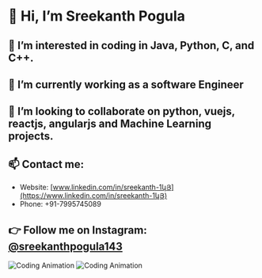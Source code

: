 <!--- Header --->
# 👋 Hi, I’m Sreekanth Pogula

<!--- Introduction --->
## 👀 I’m interested in coding in Java, Python, C, and C++.

<!--- Learning and Collaboration --->
## 🌱 I’m currently working as a software Engineer 
## 💞️ I’m looking to collaborate on python, vuejs, reactjs, angularjs and Machine Learning projects.

<!--- Contact Information --->
## 📫 Contact me:
- Website: [www.linkedin.com/in/sreekanth-1կՅ](https://www.linkedin.com/in/sreekanth-1կՅ)
- Phone: +91-7995745089

<!--- Social Media --->
## 👉 Follow me on Instagram: [@sreekanthpogula143](https://www.instagram.com/sreekanthpogula143/)

<!--- Animated Gif --->
![Coding Animation](https://media.giphy.com/media/elrFAUtV7ZOH7TSPhF/giphy.gif)
![Coding Animation](https://media.giphy.com/media/HscDLzkO8EOTmgkhQP/giphy.gif)


